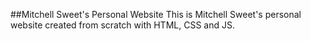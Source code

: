 ##Mitchell Sweet's Personal Website
This is Mitchell Sweet's personal website created from scratch with HTML, CSS and JS. 
